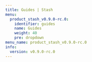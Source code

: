 ```yaml
---
title: Guides | Stash
menu:
  product_stash_v0.9.0-rc.0:
    identifier: guides
    name: Guides
    weight: 40
    pre: dropdown
menu_name: product_stash_v0.9.0-rc.0
info:
  version: v0.9.0-rc.0
---
```


